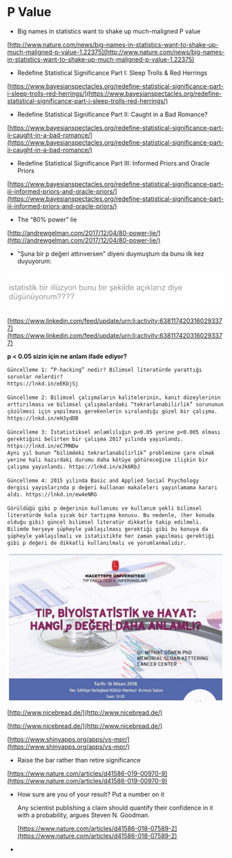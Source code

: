 # P Value

* Big names in statistics want to shake up much-maligned P value

[http://www.nature.com/news/big-names-in-statistics-want-to-shake-up-much-maligned-p-value-1.22375](http://www.nature.com/news/big-names-in-statistics-want-to-shake-up-much-maligned-p-value-1.22375)

* Redefine Statistical Significance Part I: Sleep Trolls & Red Herrings

[https://www.bayesianspectacles.org/redefine-statistical-significance-part-i-sleep-trolls-red-herrings/](https://www.bayesianspectacles.org/redefine-statistical-significance-part-i-sleep-trolls-red-herrings/)

* Redefine Statistical Significance Part II: Caught in a Bad Romance?

[https://www.bayesianspectacles.org/redefine-statistical-significance-part-ii-caught-in-a-bad-romance/](https://www.bayesianspectacles.org/redefine-statistical-significance-part-ii-caught-in-a-bad-romance/)

* Redefine Statistical Significance Part III: Informed Priors and Oracle Priors

[https://www.bayesianspectacles.org/redefine-statistical-significance-part-iii-informed-priors-and-oracle-priors/](https://www.bayesianspectacles.org/redefine-statistical-significance-part-iii-informed-priors-and-oracle-priors/)

* The “80% power” lie

[http://andrewgelman.com/2017/12/04/80-power-lie/](http://andrewgelman.com/2017/12/04/80-power-lie/)

* "Şuna bir p değeri attırıversen" diyeni duymuştum da bunu ilk kez duyuyorum:

![](../.gitbook/assets/ekran-resmi-2018-01-31-11.53.15.png)

[https://www.linkedin.com/feed/update/urn:li:activity:6381174203160293377](https://www.linkedin.com/feed/update/urn:li:activity:6381174203160293377)

**p &lt; 0.05 sizin için ne anlam ifade ediyor?**

```text
Güncelleme 1: “P-hacking” nedir? Bilimsel literatürde yarattığı sorunlar nelerdir? 
https://lnkd.in/eEKbjSj

Güncelleme 2: Bilimsel çalışmaların kalitelerinin, kanıt düzeylerinin arttırılması ve bilimsel çalışmalardaki “tekrarlanabilirlik” sorununun çözülmesi için yapılması gerekenlerin sıralandığı güzel bir çalışma. 
https://lnkd.in/eHJydDB

Güncelleme 3: İstatistiksel anlamlılığın p<0.05 yerine p<0.005 olması gerektiğini belirten bir çalışma 2017 yılında yayınlandı. https://lnkd.in/eC7MNDw
Aynı yıl bunun “bilimdeki tekrarlanabilirlik” problemine çare olmak yerine hali hazırdaki durumu daha kötüye götüreceğine ilişkin bir çalışma yayınlandı. https://lnkd.in/eJk6RbJ

Güncelleme 4: 2015 yılında Basic and Applied Social Psychology  dergisi yayınlarında p değeri kullanan makaleleri yayınlamama kararı aldı. https://lnkd.in/ew4eNRG

Görüldüğü gibi p değerinin kullanımı ve kullanım şekli bilimsel literatürde hala sıcak bir tartışma konusu. Bu nedenle, (her konuda olduğu gibi) güncel bilimsel literatür dikkatle takip edilmeli. Bilimde herşeye şüpheyle yaklaşılması gerektiği gibi bu konuya da şüpheyle yaklaşılmalı ve istatistikte her zaman yapılması gerektiği gibi p değeri de dikkatli kullanılmalı ve yorumlanmalıdır.
```

![](../.gitbook/assets/p-degeri-hacettepe.jpg)

[http://www.nicebread.de/](http://www.nicebread.de/)

[http://www.nicebread.de/](http://www.nicebread.de/)

[https://www.shinyapps.org/apps/vs-mpr/](https://www.shinyapps.org/apps/vs-mpr/)

* Raise the bar rather than retire significance

[https://www.nature.com/articles/d41586-019-00970-9](https://www.nature.com/articles/d41586-019-00970-9)

* How sure are you of your result? Put a number on it

  Any scientist publishing a claim should quantify their confidence in it with a probability, argues Steven N. Goodman.

  [https://www.nature.com/articles/d41586-018-07589-2](https://www.nature.com/articles/d41586-018-07589-2)

* 

